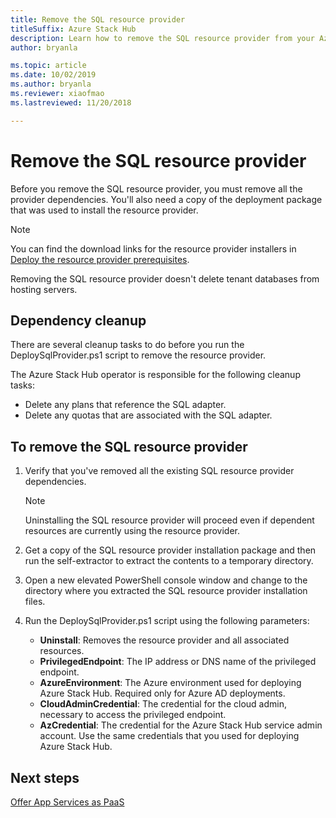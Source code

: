 ```yaml
---
title: Remove the SQL resource provider
titleSuffix: Azure Stack Hub
description: Learn how to remove the SQL resource provider from your Azure Stack Hub deployment.
author: bryanla

ms.topic: article
ms.date: 10/02/2019
ms.author: bryanla
ms.reviewer: xiaofmao
ms.lastreviewed: 11/20/2018

---
```


# Remove the SQL resource provider

Before you remove the SQL resource provider, you must remove all the provider dependencies. You'll also need a copy of the deployment package that was used to install the resource provider.

> [!NOTE]
> You can find the download links for the resource provider installers in [Deploy the resource provider prerequisites](./azure-stack-sql-resource-provider-deploy.md#prerequisites).

Removing the SQL resource provider doesn't delete tenant databases from hosting servers.

## Dependency cleanup

There are several cleanup tasks to do before you run the DeploySqlProvider.ps1 script to remove the resource provider.

The Azure Stack Hub operator is responsible for the following cleanup tasks:

* Delete any plans that reference the SQL adapter.
* Delete any quotas that are associated with the SQL adapter.

## To remove the SQL resource provider

1. Verify that you've removed all the existing SQL resource provider dependencies.

   > [!NOTE]
   > Uninstalling the SQL resource provider will proceed even if dependent resources are currently using the resource provider.
  
2. Get a copy of the SQL resource provider installation package and then run the self-extractor to extract the contents to a temporary directory.

3. Open a new elevated PowerShell console window and change to the directory where you extracted the SQL resource provider installation files.

4. Run the DeploySqlProvider.ps1 script using the following parameters:

    * **Uninstall**: Removes the resource provider and all associated resources.
    * **PrivilegedEndpoint**: The IP address or DNS name of the privileged endpoint.
    * **AzureEnvironment**: The Azure environment used for deploying Azure Stack Hub. Required only for Azure AD deployments.
    * **CloudAdminCredential**: The credential for the cloud admin, necessary to access the privileged endpoint.
    * **AzCredential**: The credential for the Azure Stack Hub service admin account. Use the same credentials that you used for deploying Azure Stack Hub.

## Next steps

[Offer App Services as PaaS](azure-stack-app-service-overview.md)
